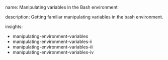 name: Manipulating variables in the Bash environment

description: Getting familiar manipulating variables in the bash environment.

insights:
  - manipulating-environment-variables
  - manipulating-environment-variables-ii
  - manipulating-environment-variables-iii
  - manipulating-environment-variables-iv
 
